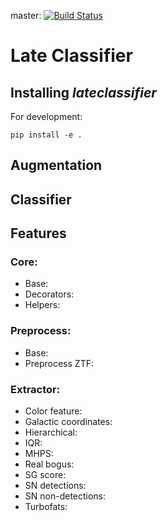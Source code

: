 master: [![Build Status](https://travis-ci.com/alercebroker/late_classifier.svg?token=FuwtsLbsSNgHY1qXBVmB&branch=master)](https://travis-ci.com/alercebroker/late_classifier)

# Late Classifier
## Installing *lateclassifier*
For development:

```
pip install -e .
```


## Augmentation


## Classifier


## Features

### Core:

- Base:
- Decorators:
- Helpers:

### Preprocess:

- Base:
- Preprocess ZTF:

### Extractor:

- Color feature:
- Galactic coordinates:
- Hierarchical:
- IQR:
- MHPS:
- Real bogus:
- SG score:
- SN detections:
- SN non-detections:
- Turbofats:
